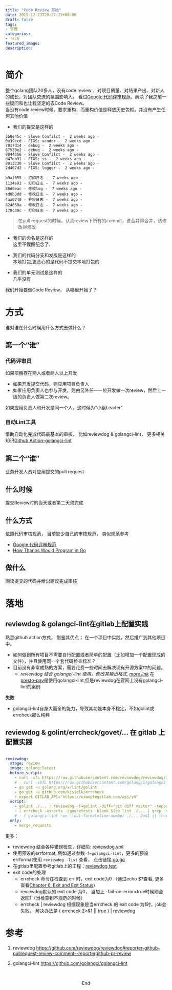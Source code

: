 ```yaml
---
title: "Code Review 开始"
date: 2019-12-23T20:27:25+08:00
draft: false
tags: 
- 管理
categories: 
- Tech 
featured_image: 
description: 
---
```

# 简介 
整个golang团队20多人，没有code review ，对项目质量、对结果产出、对新人的成长，对团队交流的氛围影响大。 看过[Google 代码评审规范](https://www.infoq.cn/article/QJi1Kqm4pH3UNAqNzl3l)，解决了我之前一些疑问和也让我坚定的去Code Review。  
当没有code review时候，要求重构，而重构价值是释放历史包袱，并没有产生任何其他价值  

- 我们的提交是这样的  

```golang
3b8e45c - Slove Confilct -  2 weeks ago -
0a39ecd - FIXS: vendor -  2 weeks ago -
7817d14 - debug -  2 weeks ago -
67539e2 - debug -  2 weeks ago -
9044356 - Slove Confilct -  2 weeks ago -
d47db91 - FIXS: ss -  2 weeks ago -
8913c30 - Slove Confilct -  2 weeks ago -
2d407d2 - FIXS: logger -  2 weeks ago -
```

``` golang
b9af055 - 打印日志 -  7 weeks ago - 
1124e92 - 打印日志 -  7 weeks ago - 
88d0eac - 修改log -  7 weeks ago - 
ad0b3dd - 修改日志 -  7 weeks ago - 
4aa0740 - 答应日志 -  7 weeks ago - 
824658a - 修改日志 -  7 weeks ago - 
178c30c - 打印日志 -  7 weeks ago - 
```
> 在pull request的时候，认真review下所有的commit，该合并得合并，该修改得修改

- 我们的命名是这样的  
  这里不截图纪念了. 

- 我们的代码分支和发版是这样的  
  本地打包,更恶心的是代码不提交本地打包的.  

- 我们的单元测试是这样的  
  几乎没有  

我们开始要做Code Review， 从哪里开始了？  
# 方式
谁对谁在什么时候用什么方式去做什么？

## 第一个“谁”

### 代码评审员
如果项目存在两人或者两人以上开发 

- 如果开发提交代码，则应用项目负责人  
- 如果应用负责人也参与开发，则由另外任一一位开发做一次review，然后上一级的负责人做第二次review。 

如果应用负责人和开发是同一个人，这时候为“小组Leader”   

### 自动Lint工具
借助自动化完成代码最基本的审核， 比如reviewdog & golangci-lint， 更多相关知识[Github Action-golangci-lint](https://github.com/reviewdog/action-golangci-lint)   



## 第二个“谁”
业务开发人员对应用提交的pull request 

## 什么时候
提交Review时的当天或者第二天须完成

## 什么方式
依照代码审核规范， 目前缺少自己的审核规范，
类似规范参考

- [Google 代码评审规范](https://www.infoq.cn/article/QJi1Kqm4pH3UNAqNzl3l)  
- [How Thanos Would Program in Go](https://www.bwplotka.dev/2020/how-thanos-would-program-in-go/)

## 做什么
阅读提交的代码并给出建议完成审核

# 落地

## reviewdog & golangci-lint在gitlab上配置实践
熟悉github action方式， 借鉴其优点； 在一个项目中实践，然后推广到其他项目中。

- 如何做到所有项目不需要自行配置或者简单的配置（比如增加一个配置现成的文件），并且使用同一个套代码检查标准？ 
- 目前没有非常成熟的方案，需要花费一些时间去解决现有开源方案中的问题。
    - *reviewdog 结合 golangci-lint 使用，修改其输出格式, [more link][golangci-lint-fmt]*
      在[presto-pay][presto_pay]是使用golangci-lint,但是reviewdog在官网上没有golangci-lint的案例

**失败**

- golangci-lint自身大而全的能力，导致其功能本身不稳定，不如golint或errcheck那么纯粹 

## reviewdog & golint/errcheck/govet/... 在 gitlab 上配置实践

```yml

reviewdog:
  stage: review
  image: golang:latest
  before_script:
    - curl -sfL https://raw.githubusercontent.com/reviewdog/reviewdog/master/install.sh| sh -s -- -b $(go env GOPATH)/bin v0.10.0
    # - curl -sSfL https://raw.githubusercontent.com/golangci/golangci-lint/master/install.sh | sh -s -- -b $(go env GOPATH)/bin v1.27.0
    - go get -u golang.org/x/lint/golint
    - go get -u github.com/kisielk/errcheck
    - export GITLAB_API="https://examplegitlab.com/api/v4"  
  script:
    - golint ./... | reviewdog -f=golint -diff="git diff master" -reporter=gitlab-mr-discussion  -fail-on-error=true
    - ( errcheck -asserts -ignoretests -blank $(go list ./... | grep -v /vendor/) 2>&1 || true ) | reviewdog -name=errcheck -efm="%f:%l:%c:%m" -reporter=gitlab-mr-discussion -level=warning -fail-on-error=true
    # - ( golangci-lint run --out-format=line-number ./... 2>&1 || true ) | reviewdog -f=golangci-lint --name=golangci-lint  -diff="git diff master" -reporter=gitlab-mr-discussion -fail-on-error=true
  only:
    - merge_requests
```

更多： 

- reviewdog 结合各种错误检查，详细见: [reviewdog.yml][reviewdog_for_go_tools]
- 使用预设的errformat, 例如通过参数`-f=golangci-lint`，更多的预设errformat使用 `reviewdog -list` 查看， 点击链接[ go.go ][go-fmt]
- 在gitlab里配置参考gitlab上的工程：[reviewdog test][reviewdog-test]
- exit code的处理 
  -  errcheck 命令在检查到 err 时，exit code为0 （通过echo $?查看, 更多查看[Chapter 6. Exit and Exit Status][exit_and_status]）
  -  reviewdog默认的 exit code 为0， 当加上 -fail-on-error=true时候则会返回1（当检查到不规范的时候）
  -  errcheck | reviewdog  根据现象是当errcheck 的 exit code 为1时，job会失败。 解决办法是 ( errcheck 2>&1 || true ) | reviewdog

# 参考
1. reviewdog
  https://github.com/reviewdog/reviewdog#reporter-github-pullrequest-review-comment--reportergithub-pr-review 

2. golangci-lint
  https://github.com/golangci/golangci-lint


[go-fmt]: https://github.com/reviewdog/errorformat/blob/master/fmts/go.go
[reviewdog-test]: https://gitlab.com/Hyvi/reviewdog-test/-/blob/gitlab-ci-test2/.gitlab-ci.yml
[golangci-lint-fmt]: https://gitlab.com/Hyvi/reviewdog-test/-/blob/gitlab-ci-test2/.gitlab-ci.yml
[presto_pay]: https://github.com/calmato/presto-pay/blob/master/api/user/Makefile
[exit_and_status]: https://www.tldp.org/LDP/abs/html/exit-status.html#EXITSTATUSREF
[reviewdog_for_go_tools]: https://gitlab.com/reviewdog/reviewdog/-/blob/master/.reviewdog.yml
<br>

<center>  ·End·  </center>

